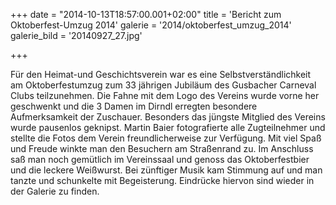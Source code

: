 +++
date = "2014-10-13T18:57:00.001+02:00"
title = 'Bericht zum Oktoberfest-Umzug 2014'
galerie = '2014/oktoberfest_umzug_2014'
galerie_bild = '20140927_27.jpg'

+++

Für den  Heimat-und Geschichtsverein war es eine Selbstverständlichkeit am Oktoberfestumzug zum 33 jährigen Jubiläum des Gusbacher Carneval Clubs teilzunehmen. Die Fahne mit dem Logo des Vereins wurde vorne her geschwenkt und die 3 Damen im Dirndl erregten besondere Aufmerksamkeit der Zuschauer. Besonders das jüngste Mitglied des Vereins wurde pausenlos geknipst. Martin Baier fotografierte alle Zugteilnehmer und stellte die Fotos dem Verein freundlicherweise zur Verfügung. Mit viel Spaß und Freude winkte man den Besuchern am Straßenrand zu. Im Anschluss saß man noch gemütlich im Vereinssaal und genoss das Oktoberfestbier und die leckere Weißwurst. Bei zünftiger Musik kam Stimmung auf und man tanzte und schunkelte mit Begeisterung. Eindrücke hiervon sind wieder in der Galerie zu finden.

      